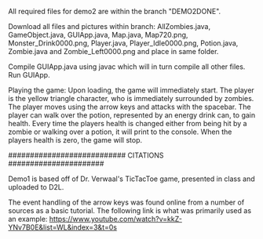 All required files for demo2 are within the branch "DEMO2DONE".

Download all files and pictures within branch: AllZombies.java, GameObject.java, GUIApp.java, Map.java, Map720.png, Monster_Drink0000.png, Player.java, Player_Idle0000.png, Potion.java, Zombie.java and Zombie_Left0000.png and place in same folder.

Compile GUIApp.java using javac which will in turn compile all other files.
Run GUIApp.

Playing the game: Upon loading, the game will immediately start. The player is the yellow triangle character, who is immediately surrounded by zombies. The player moves using the arrow keys and attacks with the spacebar. The player can walk over the potion, represented by an energy drink can, to gain health. Every time the players health is changed either from being hit by a zombie or walking over a potion, it will print to the console. When the players health is zero, the game will stop.

########################### CITATIONS ######################

Demo1 is based off of Dr. Verwaal's TicTacToe game, presented in class and uploaded to D2L.

The event handling of the arrow keys was found online from a number of sources as a basic tutorial. The following link is what was primarily used as an example: https://www.youtube.com/watch?v=kkZ-YNv7B0E&list=WL&index=3&t=0s 
